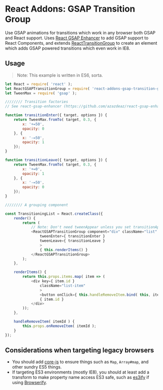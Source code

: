 React Addons: GSAP Transition Group
===================================

Use GSAP animations for transitions which work in any browser both GSAP and React support.  Uses [React GSAP Enhancer](https://github.com/azazdeaz/react-gsap-enhancer) to add GSAP support to React Components, and extends [ReactTransitionGroup](https://www.npmjs.com/package/react-addons-transition-group) to create an element which adds GSAP powered transitions which even work in IE8.



Usage
-----

> Note: This example is written in ES6, sorta.

```js
let React = require( 'react' );
let ReactGSAPTransitionGroup = require( 'react-addons-gsap-transition-group' );
let TweenMax = require( 'gsap' );

//////// Transition factories
// See react-gsap-enhancer (https://github.com/azazdeaz/react-gsap-enhancer) for how these functions should be structured.

function transitionEnter({ target, options }) {
	return TweenMax.fromTo( target, 0.3, {
		x: '+=50',
		opacity: 0
	}, {
		x: '-=50',
		opacity: 1
	});
}

function transitionLeave({ target, options }) {
	return TweenMax.fromTo( target, 0.3, {
		x: '+=0',
		opacity: 1
	}, {
		x: '-=50',
		opacity: 0
	});
}

//////// A grouping component

const TransitioningList = React.createClass({
	render() {
		return (
			// Note: Don't need tweenAppear unless you set transitionAppear="true".
			<ReactGSAPTransitionGroup component="div" className="list"
				tweenEnter={ transitionEnter }
				tweenLeave={ transitionLeave }
				>
				{ this.renderItems() }
			</ReactGSAPTransitionGroup>
		);
	},

	renderItems() {
		return this.props.items.map( item => (
			<div key={ item.id }
				className="list-item"
				>
				<button onClick={ this.handleRemoveItem.bind( this, item.id ) }>X</button>
				{ item.id }
			</div>
		));
	},

	handleRemoveItem( itemId ) {
		this.props.onRemoveItem( itemId );
	}
});
```



Considerations when targeting legacy browsers
---------------------------------------------

- You should add [core-js](https://github.com/zloirock/core-js) to ensure things such as `Map`, `Array#map`, and other sundry ES5 things.
- If targeting ES3 environments (mostly IE8), you should at least add a transform to make property name access ES3 safe, such as [es3ify](https://github.com/spicyj/es3ify) if using [Browserify](http://browserify.org/).
